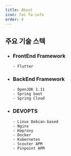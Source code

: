 ```yaml
---
title: About
icon: fas fa-info
order: 4
---
```


## 주요 기술 스텍

- ### FrontEnd Framework
    
    ```text
    - Flutter

    ```

- ### BackEnd Framework

    ```text
    - OpenJDK 1.11
    - Spring boot
    - Spring Cloud

    ```

- ### DEVOPTS

    ```text
    - Linux Debian-based
    - Nginx
    - Haproxy
    - Docker
    - Kubernetes
    - Scouter APM
    - Pinpoint APM

    ```
